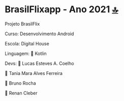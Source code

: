 # BrasilFlixapp - Ano 2021 [🔝](#welcome-badges-4-readmemd-profile)

Projeto BrasilFlix

Curso: Desenvolvimento Android

Escola: Digital House

Linguagem: 📱 Kotlin


Devs: 
👨 Lucas Esteves A. Coelho

👨 Tania Mara Alves Ferreira

👨 Bruno Rocha

👨 Renan Cleber

